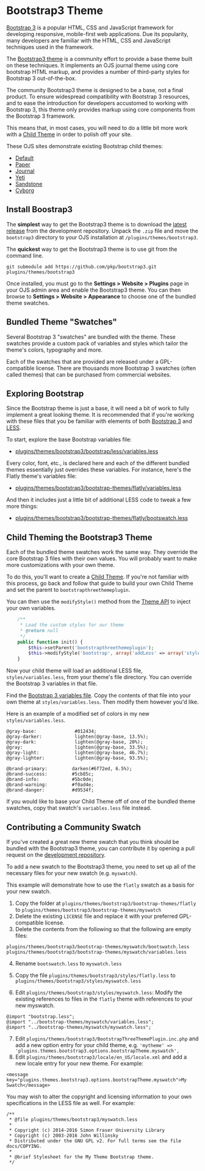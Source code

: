 # Bootstrap3 Theme
[Bootstrap 3](https://getbootstrap.com/docs/3.4/) is a popular HTML, CSS and JavaScript framework for developing responsive, mobile-first web applications. Due its popularity, many developers are familiar with the HTML, CSS and JavaScript techniques used in the framework.

The [Bootstrap3 theme](https://github.com/pkp/bootstrap3) is a community effort to provide a base theme built on these techniques. It implements an OJS journal theme using core bootstrap HTML markup, and provides a number of third-party styles for Bootstrap 3 out-of-the-box.

The community Bootstrap3 theme is designed to be a base, not a final product. To ensure widespread compatibility with Bootstrap 3 resources, and to ease the introduction for developers accustomed to working with Bootstrap 3, this theme only provides markup using core components from the Bootstrap 3 framework.

This means that, in most cases, you will need to do a little bit more work with a [Child Theme](child-themes.md) in order to polish off your site.

These OJS sites demonstrate existing Bootstrap child themes:
- [Default](https://demo.publicknowledgeproject.org/ojs3/demo/index.php/boot1)
- [Paper](https://demo.publicknowledgeproject.org/ojs3/demo/index.php/boot2)
- [Journal](https://demo.publicknowledgeproject.org/ojs3/demo/index.php/boot3)
- [Yeti](https://demo.publicknowledgeproject.org/ojs3/demo/index.php/boot5)
- [Sandstone](https://demo.publicknowledgeproject.org/ojs3/demo/index.php/boot6)
- [Cyborg](https://demo.publicknowledgeproject.org/ojs3/demo/index.php/boot4)

## Install Boostrap3

The **simplest** way to get the Bootstrap3 theme is to download the [latest release](https://github.com/pkp/bootstrap3/releases) from the development repository. Unpack the `.zip` file and move the `bootstrap3` directory to your OJS installation at `/plugins/themes/bootstrap3`.

The **quickest** way to get the Bootstrap3 theme is to use git from the command line.

```
git submodule add https://github.com/pkp/bootstrap3.git plugins/themes/bootstrap3
```

Once installed, you must go to the **Settings > Website > Plugins** page in your OJS admin area and enable the Bootstrap3 theme. You can then browse to **Settings > Website > Appearance** to choose one of the bundled theme swatches.

## Bundled Theme "Swatches"
Several Bootstrap 3 "swatches" are bundled with the theme. These swatches provide a custom pack of variables and styles which tailor the theme's colors, typography and more.

Each of the swatches that are provided are released under a GPL-compatible license. There are thousands more Bootstrap 3 swatches (often called themes) that can be purchased from commercial websites.

## Exploring Bootstrap
Since the Bootstrap theme is just a base, it will need a bit of work to fully implement a great looking theme. It is recommended that if you're working with these files that you be familiar with elements of both [Bootstrap 3](https://getbootstrap.com/docs/3.4/getting-started/) and [LESS](http://lesscss.org/features/).

To start, explore the base Bootstrap variables file:

- [plugins/themes/bootstrap3/bootstrap/less/variables.less](https://github.com/pkp/bootstrap3/blob/master/bootstrap/less/variables.less)

Every color, font, etc., is declared here and each of the different bundled themes essentially just overrides these variables. For instance, here's the Flatly theme's variables file:

- [plugins/themes/bootstrap3/bootstrap-themes/flatly/variables.less](https://github.com/pkp/bootstrap3/blob/master/bootstrap-themes/flatly/variables.less)

And then it includes just a little bit of additional LESS code to tweak a few more things:

- [plugins/themes/bootstrap3/bootstrap-themes/flatly/bootswatch.less](https://github.com/pkp/bootstrap3/blob/master/bootstrap-themes/flatly/bootswatch.less)

## Child Theming the Bootstrap3 Theme

Each of the bundled theme swatches work the same way. They override the core Bootstrap 3 files with their own values. You will probably want to make more customizations with your own theme.

To do this, you'll want to create a [Child Theme](child-themes.md). If you're not familiar with this process, go back and follow that guide to build your own Child Theme and set the parent to `bootstrapthreethemeplugin`.

You can then use the `modifyStyle()` method from the [Theme API](theme-api.md) to inject your own variables.

```php
    /**
     * Load the custom styles for our theme
     * @return null
     */
    public function init() {
        $this->setParent('bootstrapthreethemeplugin');
        $this->modifyStyle('bootstrap', array('addLess' => array('styles/variables.less')));
    }
```

Now your child theme will load an additional LESS file, `styles/variables.less`, from your theme's file directory. You can override the Bootstrap 3 variables in that file.

Find the [Bootstrap 3 variables file](https://github.com/pkp/bootstrap3/blob/master/bootstrap/less/variables.less). Copy the contents of that file into your own theme at `styles/variables.less`. Then modify them however you'd like.

Here is an example of a modified set of colors in my new `styles/variables.less`.

```less
@gray-base:              #012434;
@gray-darker:            lighten(@gray-base, 13.5%);
@gray-dark:              lighten(@gray-base, 20%);
@gray:                   lighten(@gray-base, 33.5%);
@gray-light:             lighten(@gray-base, 46.7%);
@gray-lighter:           lighten(@gray-base, 93.5%);

@brand-primary:         darken(#6f72ed, 6.5%);
@brand-success:         #5cb85c;
@brand-info:            #5bc0de;
@brand-warning:         #f0ad4e;
@brand-danger:          #d9534f;
```

If you would like to base your Child Theme off of one of the bundled theme swatches, copy that swatch's `variables.less` file instead.

## Contributing a Community Swatch
If you've created a great new theme swatch that you think should be bundled with the Bootstrap3 theme, you can contribute it by opening a pull request on the [development repository](https://github.com/pkp/bootstrap3/).

To add a new swatch to the Bootstrap3 theme, you need to set up all of the necessary files for your new swatch (e.g. `myswatch`).

This example will demonstrate how to use the `flatly` swatch as a basis for your new swatch.

1. Copy the folder at `plugins/themes/bootstrap3/bootstrap-themes/flatly` to `plugins/themes/bootstrap3/bootstrap-themes/myswatch`
2. Delete the existing `LICENSE` file and replace it with your preferred GPL-compatible license.
3. Delete the contents from the following so that the following are empty files:
```
plugins/themes/bootstrap3/bootstrap-themes/myswatch/bootswatch.less
plugins/themes/bootstrap3/bootstrap-themes/myswatch/variables.less
```

4. Rename `bootswatch.less` to `myswatch.less`

5. Copy the file `plugins/themes/bootstrap3/styles/flatly.less` to `plugins/themes/bootstrap3/styles/myswatch.less`
6. Edit `plugins/themes/bootstrap3/styles/myswatch.less`:
Modify the existing references to files in the `flatly` theme with references to your new myswatch.
```
@import "bootstrap.less";
@import "../bootstrap-themes/myswatch/variables.less";
@import "../bootstrap-themes/myswatch/myswatch.less";
```

7. Edit `plugins/themes/bootstrap3/BootstrapThreeThemePlugin.inc.php` and add a new option entry for your child theme, e.g. `'mytheme' => 'plugins.themes.bootstrap3.options.bootstrapTheme.myswatch',`
8. Edit `plugins/themes/bootstrap3/locale/en_US/locale.xml` and add a new locale entry for your new theme. For example:
```
<message key="plugins.themes.bootstrap3.options.bootstrapTheme.myswatch">My Swatch</message>
```

You may wish to alter the copyright and licensing information to your own specifications in the LESS file as well. For example:
```
/**
 * @file plugins/themes/bootstrap3/myswatch.less
 *
 * Copyright (c) 2014-2016 Simon Fraser University Library
 * Copyright (c) 2003-2016 John Willinsky
 * Distributed under the GNU GPL v2. For full terms see the file docs/COPYING.
 *
 * @brief Stylesheet for the My Theme Bootstrap theme.
 */
 ```
